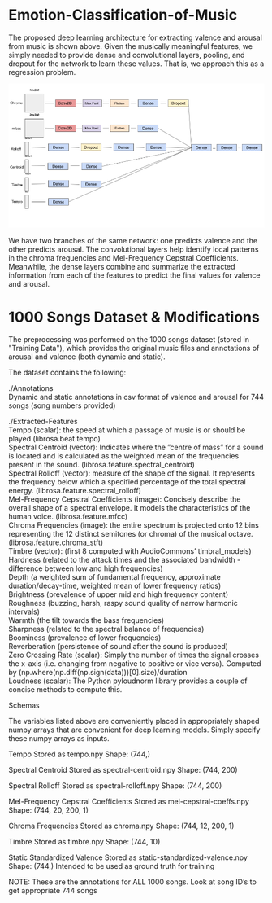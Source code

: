 # Emotion-Classification-of-Music

The proposed deep learning architecture for extracting valence and arousal from music is shown above. Given the musically meaningful features, we simply needed to provide dense and convolutional layers, pooling, and dropout for the network to learn these values. That is, we approach this as a regression problem. 


![Deep Learning Architecture: Visual Representation](https://github.com/vivekr123/Emotion-Classification-of-Music/blob/master/neural-net-architecture-color.png)

We have two branches of the same network: one predicts valence and the other predicts arousal. The convolutional layers help identify local patterns in the chroma frequencies and Mel-Frequency Cepstral Coefficients. Meanwhile, the dense layers combine and summarize the extracted information from each of the features to predict the final values for valence and arousal.



# 1000 Songs Dataset & Modifications

The preprocessing was performed on the 1000 songs dataset (stored in "Training Data"), which provides the original music files and annotations of arousal and valence (both dynamic and static).

The dataset contains the following:

  ./Annotations<br>
  Dynamic and static annotations in csv format of valence and arousal for 744 songs (song numbers provided)
  
  ./Extracted-Features<br>
  Tempo (scalar): the speed at which a passage of music is or should be played (librosa.beat.tempo)<br>
  Spectral Centroid (vector): Indicates where the ”centre of mass” for a sound is located and is calculated as the weighted mean of the frequencies present in the sound. (librosa.feature.spectral_centroid)<br>
  Spectral Rolloff (vector): measure of the shape of the signal. It represents the frequency below which a specified percentage of the total spectral energy. (librosa.feature.spectral_rolloff)<br>
  Mel-Frequency Cepstral Coefficients (image): Concisely describe the overall shape of a spectral envelope. It models the characteristics of the human voice. (librosa.feature.mfcc)<br>
  Chroma Frequencies (image):  the entire spectrum is projected onto 12 bins representing the 12 distinct semitones (or chroma) of the musical octave. (librosa.feature.chroma_stft)<br>
  Timbre (vector): (first 8 computed with AudioCommons’ timbral_models)<br>
  Hardness (related to the attack times and the associated bandwidth - difference between low and high frequencies)<br>
  Depth (a weighted sum of fundamental frequency, approximate duration/decay-time, weighted mean of lower frequency ratios)<br>
  Brightness (prevalence of upper mid and high frequency content)<br>
  Roughness (buzzing,  harsh,  raspy  sound  quality  of  narrow  harmonic  intervals)<br>
  Warmth (the tilt towards the bass frequencies)<br>
  Sharpness (related  to  the  spectral  balance of frequencies)<br>
  Boominess (prevalence of lower frequencies)<br>
  Reverberation (persistence of sound after the sound is produced)<br>
  Zero Crossing Rate (scalar): Simply the number of times the signal crosses the x-axis (i.e. changing from negative to positive or vice versa). Computed by (np.where(np.diff(np.sign(data)))[0].size)/duration <br>
  Loudness (scalar): The Python pyloudnorm library provides a couple of concise methods to compute this.<br>

Schemas

The variables listed above are conveniently placed in appropriately shaped numpy arrays that are convenient for deep learning models. Simply specify these numpy arrays as inputs.

Tempo
Stored as tempo.npy
Shape: (744,)

Spectral Centroid
Stored as spectral-centroid.npy
Shape: (744, 200)

Spectral Rolloff
Stored as spectral-rolloff.npy
Shape: (744, 200)

Mel-Frequency Cepstral Coefficients
Stored as mel-cepstral-coeffs.npy
Shape: (744, 20, 200, 1)

Chroma Frequencies
Stored as chroma.npy
Shape: (744, 12, 200, 1)

Timbre
Stored as timbre.npy
Shape: (744, 10)

Static Standardized Valence
Stored as static-standardized-valence.npy
Shape: (744,)
Intended to be used as ground truth for training

NOTE: These are the annotations for ALL 1000 songs. Look at song ID’s to get appropriate 744 songs
